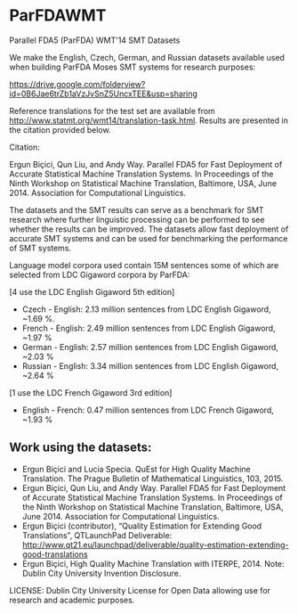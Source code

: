 ParFDAWMT
==========

Parallel FDA5 (ParFDA) WMT'14 SMT Datasets

We make the English, Czech, German, and Russian datasets available used when building ParFDA Moses SMT systems for research purposes:

https://drive.google.com/folderview?id=0B6Jae6trZb1aVzJvSnZ5UncxTEE&usp=sharing

Reference translations for the test set are available from http://www.statmt.org/wmt14/translation-task.html. Results are presented in the citation provided below.

Citation:

Ergun Biçici, Qun Liu, and Andy Way. Parallel FDA5 for Fast Deployment of Accurate Statistical Machine Translation Systems. In Proceedings of the Ninth Workshop on Statistical Machine Translation, Baltimore, USA, June 2014. Association for Computational Linguistics.


The datasets and the SMT results can serve as a benchmark for SMT research where further linguistic processing can be performed to see whether the results can be improved. The datasets allow fast deployment of accurate SMT systems and can be used for benchmarking the performance of SMT systems. 

Language model corpora used contain 15M sentences some of which are selected from LDC Gigaword corpora by ParFDA:

[4 use the LDC English Gigaword 5th edition]
- Czech - English: 2.13 million sentences from LDC English Gigaword, ~1.69 %.
- French - English: 2.49 million sentences from LDC English Gigaword, ~1.97 %
- German - English: 2.57 million sentences from LDC English Gigaword, ~2.03 %
- Russian - English: 3.34 million sentences from LDC English Gigaword, ~2.64 %

[1 use the LDC French Gigaword 3rd edition]
- English - French: 0.47 million sentences from LDC French Gigaword, ~1.93 %


Work using the datasets:
------------------------
- Ergun Biçici and Lucia Specia. QuEst for High Quality Machine Translation. The Prague Bulletin of Mathematical Linguistics, 103, 2015.
- Ergun Biçici, Qun Liu, and Andy Way. Parallel FDA5 for Fast Deployment of Accurate Statistical Machine Translation Systems. In Proceedings of the Ninth Workshop on Statistical Machine Translation, Baltimore, USA, June 2014. Association for Computational Linguistics.
- Ergun Biçici (contributor), “Quality Estimation for Extending Good Translations”, QTLaunchPad Deliverable: 
http://www.qt21.eu/launchpad/deliverable/quality-estimation-extending-good-translations
- Ergun Biçici, High Quality Machine Translation with ITERPE, 2014. Note: Dublin City University Invention Disclosure.


LICENSE: Dublin City University License for Open Data allowing use for research and academic purposes.
